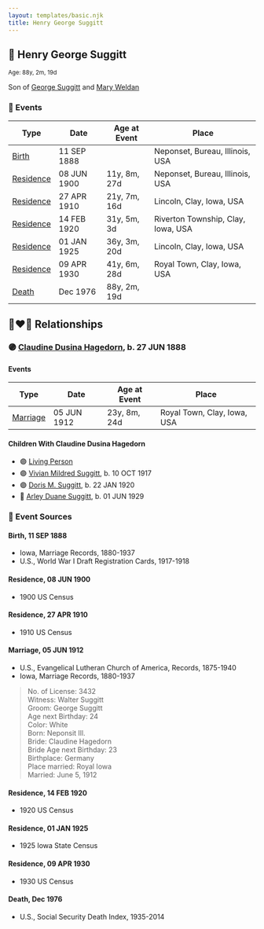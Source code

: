 ```yaml
---
layout: templates/basic.njk
title: Henry George Suggitt
---
```

## 🔵 Henry George Suggitt
<small>Age: 88y, 2m, 19d</small>

Son of [George Suggitt](/people/4/48171276) and [Mary Weldan](/people/1/18538354)

### 📆 Events

Type | Date | Age at Event | Place
------ | ------ | ------ | ------
[Birth](#event-event-2) | 11 SEP 1888 |  | Neponset, Bureau, Illinois, USA
[Residence](#event-event-0) | 08 JUN 1900 | 11y, 8m, 27d | Neponset, Bureau, Illinois, USA
[Residence](#event-event-1) | 27 APR 1910 | 21y, 7m, 16d | Lincoln, Clay, Iowa, USA
[Residence](#event-event-2) | 14 FEB 1920 | 31y, 5m, 3d | Riverton Township, Clay, Iowa, USA
[Residence](#event-event-3) | 01 JAN 1925 | 36y, 3m, 20d | Lincoln, Clay, Iowa, USA
[Residence](#event-event-4) | 09 APR 1930 | 41y, 6m, 28d | Royal Town, Clay, Iowa, USA
[Death](#event-event-8) | Dec 1976 | 88y, 2m, 19d |

## 👩‍❤️‍👨 Relationships

### 🟣 [Claudine Dusina Hagedorn](/people/2/21896640), b. 27 JUN 1888

#### Events

Type | Date | Age at Event | Place
------ | ------ | ------ | ------
[Marriage](#event-family-0-event-0) | 05 JUN 1912 | 23y, 8m, 24d | Royal Town, Clay, Iowa, USA
#### Children With Claudine Dusina Hagedorn
* 🟣 [Living Person](/people/4/4805871)
* 🟣 [Vivian Mildred Suggitt](/people/9/90213536), b. 10 OCT 1917
* 🟣 [Doris M. Suggitt](/people/6/62856138), b. 22 JAN 1920
* 🔵 [Arley Duane Suggitt](/people/9/91694885), b. 01 JUN 1929
### 📰 Event Sources

#### <a id="event-event-2"></a> Birth, 11 SEP 1888
* Iowa, Marriage Records, 1880-1937
* U.S., World War I Draft Registration Cards, 1917-1918

#### <a id="event-event-0"></a> Residence, 08 JUN 1900
* 1900 US Census

#### <a id="event-event-1"></a> Residence, 27 APR 1910
* 1910 US Census

#### <a id="event-family-0-event-0"></a> Marriage, 05 JUN 1912
* U.S., Evangelical Lutheran Church of America, Records, 1875-1940
* Iowa, Marriage Records, 1880-1937
>   
  > No. of License: 3432  
  > Witness: Walter Suggitt  
  > Groom: George Suggitt  
  > Age next Birthday: 24  
  > Color: White  
  > Born: Neponsit Ill.  
  > Bride: Claudine Hagedorn  
  > Bride Age next Birthday: 23  
  > Birthplace: Germany  
  > Place married: Royal Iowa  
  > Married: June 5, 1912

#### <a id="event-event-2"></a> Residence, 14 FEB 1920
* 1920 US Census

#### <a id="event-event-3"></a> Residence, 01 JAN 1925
* 1925 Iowa State Census

#### <a id="event-event-4"></a> Residence, 09 APR 1930
* 1930 US Census
#### <a id="event-event-8"></a> Death, Dec 1976
* U.S., Social Security Death Index, 1935-2014
